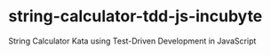 # string-calculator-tdd-js-incubyte
String Calculator Kata using Test-Driven Development in JavaScript
